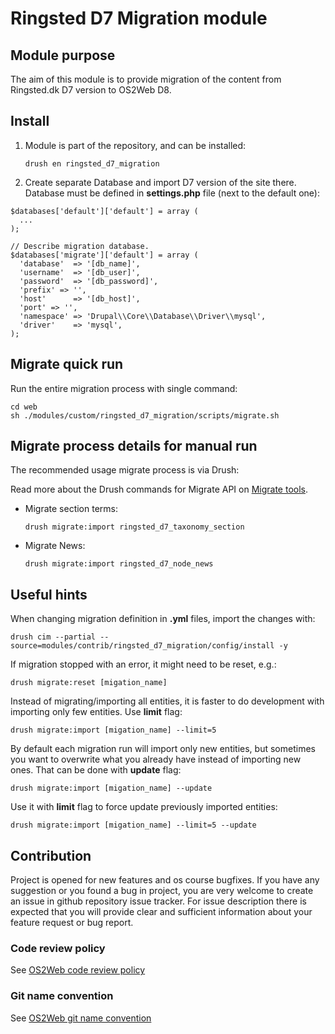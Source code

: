 # Ringsted D7 Migration module

## Module purpose

The aim of this module is to provide migration of the content from Ringsted.dk D7 version to OS2Web D8.

## Install

1. Module is part of the repository, and can be installed:
    ```
    drush en ringsted_d7_migration
    ```

2. Create separate Database and import D7 version of the site there. Database must be defined in **settings.php** file (next to the default one):
```
$databases['default']['default'] = array (
  ...
);

// Describe migration database.
$databases['migrate']['default'] = array (
  'database'  => '[db_name]',
  'username'  => '[db_user]',
  'password'  => '[db_password]',
  'prefix' => '',
  'host'      => '[db_host]',
  'port' => '',
  'namespace' => 'Drupal\\Core\\Database\\Driver\\mysql',
  'driver'    => 'mysql',
);
```

## Migrate quick run
Run the entire migration process with single command:
```
cd web
sh ./modules/custom/ringsted_d7_migration/scripts/migrate.sh
```

## Migrate process details for manual run

The recommended usage migrate process is via Drush:

Read more about the Drush commands for Migrate API on [Migrate tools](https://www.drupal.org/project/migrate_tool).

 * Migrate section terms:
    ```
    drush migrate:import ringsted_d7_taxonomy_section
    ```
 * Migrate News:
    ```
    drush migrate:import ringsted_d7_node_news
    ```

## Useful hints

When changing migration definition in **.yml** files, import the changes with:
```
drush cim --partial --source=modules/contrib/ringsted_d7_migration/config/install -y
```

If migration stopped with an error, it might need to be reset, e.g.:
```
drush migrate:reset [migation_name]
```

Instead of migrating/importing all entities, it is faster to do development with importing only few entities. Use **limit** flag:
```
drush migrate:import [migation_name] --limit=5
```

By default each migration run will import only new entities, but sometimes you want to overwrite what you already have instead of importing new ones. That can be done with **update** flag:
```
drush migrate:import [migation_name] --update
```

Use it with **limit** flag to force update previously imported entities:
```
drush migrate:import [migation_name] --limit=5 --update
```

## Contribution

Project is opened for new features and os course bugfixes.
If you have any suggestion or you found a bug in project, you are very welcome
to create an issue in github repository issue tracker.
For issue description there is expected that you will provide clear and
sufficient information about your feature request or bug report.

### Code review policy
See [OS2Web code review policy](https://github.com/OS2Web/docs#code-review)

### Git name convention
See [OS2Web git name convention](https://github.com/OS2Web/docs#git-guideline)
